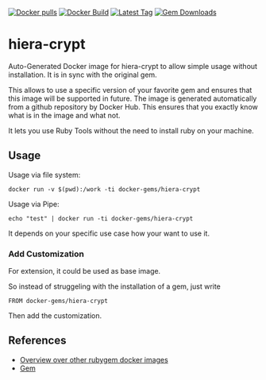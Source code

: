 [![Docker pulls](https://img.shields.io/docker/pulls/rubygem/hiera-crypt.svg)](https://hub.docker.com/r/rubygem/hiera-crypt/)
[![Docker Build](https://img.shields.io/docker/automated/rubygem/hiera-crypt.svg)](https://hub.docker.com/r/rubygem/hiera-crypt/)
[![Latest Tag](https://img.shields.io/github/tag/docker-rubygem/hiera-crypt.svg)](https://hub.docker.com/r/rubygem/hiera-crypt/)
[![Gem Downloads](https://img.shields.io/gem/dt/hiera-crypt.svg)](https://rubygems.org/gems/hiera-crypt/)
# hiera-crypt

Auto-Generated Docker image for hiera-crypt to allow simple usage without installation.
It is in sync with the original gem.

This allows to use a specific version of your favorite gem and ensures that this image will be supported in future.
The image is generated automatically from a github repository by Docker Hub.
This ensures that you exactly know what is in the image and what not.

It lets you use Ruby Tools without the need to install ruby on your machine.

## Usage

Usage via file system:

`docker run -v $(pwd):/work -ti docker-gems/hiera-crypt`

Usage via Pipe:

`echo "test" | docker run -ti docker-gems/hiera-crypt`

It depends on your specific use case how your want to use it.

### Add Customization

For extension, it could be used as base image.

So instead of struggeling with the installation of a gem, just write

`FROM docker-gems/hiera-crypt`

Then add the customization.

## References

 - [Overview over other rubygem docker images](https://github.com/thinkbot/docker-rubygem)
 - [Gem](https://rubygems.org/gems/hiera-crypt/)
